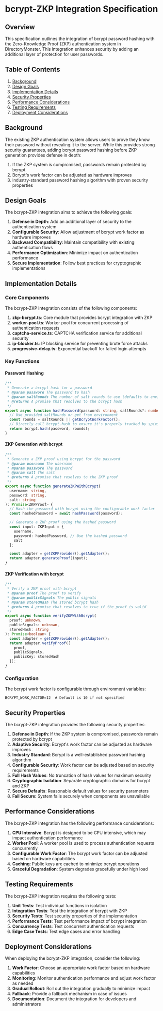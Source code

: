 # bcrypt-ZKP Integration Specification

## Overview

This specification outlines the integration of bcrypt password hashing with the Zero-Knowledge Proof (ZKP) authentication system in DirectoryMonster. This integration enhances security by adding an additional layer of protection for user passwords.

## Table of Contents

1. [Background](#background)
2. [Design Goals](#design-goals)
3. [Implementation Details](#implementation-details)
4. [Security Properties](#security-properties)
5. [Performance Considerations](#performance-considerations)
6. [Testing Requirements](#testing-requirements)
7. [Deployment Considerations](#deployment-considerations)

## Background

The existing ZKP authentication system allows users to prove they know their password without revealing it to the server. While this provides strong security guarantees, adding bcrypt password hashing before ZKP generation provides defense in depth:

1. If the ZKP system is compromised, passwords remain protected by bcrypt
2. Bcrypt's work factor can be adjusted as hardware improves
3. Industry-standard password hashing algorithm with proven security properties

## Design Goals

The bcrypt-ZKP integration aims to achieve the following goals:

1. **Defense in Depth**: Add an additional layer of security to the authentication system
2. **Configurable Security**: Allow adjustment of bcrypt work factor as hardware improves
3. **Backward Compatibility**: Maintain compatibility with existing authentication flows
4. **Performance Optimization**: Minimize impact on authentication performance
5. **Secure Implementation**: Follow best practices for cryptographic implementations

## Implementation Details

### Core Components

The bcrypt-ZKP integration consists of the following components:

1. **zkp-bcrypt.ts**: Core module that provides bcrypt integration with ZKP
2. **worker-pool.ts**: Worker pool for concurrent processing of authentication requests
3. **captcha-service.ts**: CAPTCHA verification service for additional security
4. **ip-blocker.ts**: IP blocking service for preventing brute force attacks
5. **progressive-delay.ts**: Exponential backoff for failed login attempts

### Key Functions

#### Password Hashing

```typescript
/**
 * Generate a bcrypt hash for a password
 * @param password The password to hash
 * @param saltRounds The number of salt rounds to use (defaults to environment variable or 10)
 * @returns A promise that resolves to the bcrypt hash
 */
export async function hashPassword(password: string, saltRounds?: number): Promise<string> {
  // Use provided saltRounds or get from environment
  const rounds = saltRounds || getBcryptWorkFactor();
  // Directly call bcrypt.hash to ensure it's properly tracked by spies in tests
  return bcrypt.hash(password, rounds);
}
```

#### ZKP Generation with bcrypt

```typescript
/**
 * Generate a ZKP proof using bcrypt for the password
 * @param username The username
 * @param password The password
 * @param salt The salt
 * @returns A promise that resolves to the ZKP proof
 */
export async function generateZKPWithBcrypt(
  username: string,
  password: string,
  salt: string
): Promise<ZKPProof> {
  // Hash the password with bcrypt using the configurable work factor
  const hashedPassword = await hashPassword(password);

  // Generate a ZKP proof using the hashed password
  const input: ZKPInput = {
    username,
    password: hashedPassword, // Use the hashed password
    salt
  };

  const adapter = getZKPProvider().getAdapter();
  return adapter.generateProof(input);
}
```

#### ZKP Verification with bcrypt

```typescript
/**
 * Verify a ZKP proof with bcrypt
 * @param proof The proof to verify
 * @param publicSignals The public signals
 * @param storedHash The stored bcrypt hash
 * @returns A promise that resolves to true if the proof is valid
 */
export async function verifyZKPWithBcrypt(
  proof: unknown,
  publicSignals: unknown,
  storedHash: string
): Promise<boolean> {
  const adapter = getZKPProvider().getAdapter();
  return adapter.verifyProof({
    proof,
    publicSignals,
    publicKey: storedHash
  });
}
```

### Configuration

The bcrypt work factor is configurable through environment variables:

```
BCRYPT_WORK_FACTOR=12  # Default is 10 if not specified
```

## Security Properties

The bcrypt-ZKP integration provides the following security properties:

1. **Defense in Depth**: If the ZKP system is compromised, passwords remain protected by bcrypt
2. **Adaptive Security**: Bcrypt's work factor can be adjusted as hardware improves
3. **Industry Standard**: Bcrypt is a well-established password hashing algorithm
4. **Configurable Security**: Work factor can be adjusted based on security requirements
5. **Full Hash Values**: No truncation of hash values for maximum security
6. **Cryptographic Isolation**: Separate cryptographic domains for bcrypt and ZKP
7. **Secure Defaults**: Reasonable default values for security parameters
8. **Fail Secure**: System fails securely when components are unavailable

## Performance Considerations

The bcrypt-ZKP integration has the following performance considerations:

1. **CPU Intensive**: Bcrypt is designed to be CPU intensive, which may impact authentication performance
2. **Worker Pool**: A worker pool is used to process authentication requests concurrently
3. **Configurable Work Factor**: The bcrypt work factor can be adjusted based on hardware capabilities
4. **Caching**: Public keys are cached to minimize bcrypt operations
5. **Graceful Degradation**: System degrades gracefully under high load

## Testing Requirements

The bcrypt-ZKP integration requires the following tests:

1. **Unit Tests**: Test individual functions in isolation
2. **Integration Tests**: Test the integration of bcrypt with ZKP
3. **Security Tests**: Test security properties of the implementation
4. **Performance Tests**: Test performance impact of bcrypt integration
5. **Concurrency Tests**: Test concurrent authentication requests
6. **Edge Case Tests**: Test edge cases and error handling

## Deployment Considerations

When deploying the bcrypt-ZKP integration, consider the following:

1. **Work Factor**: Choose an appropriate work factor based on hardware capabilities
2. **Monitoring**: Monitor authentication performance and adjust work factor as needed
3. **Gradual Rollout**: Roll out the integration gradually to minimize impact
4. **Fallback**: Provide a fallback mechanism in case of issues
5. **Documentation**: Document the integration for developers and administrators
